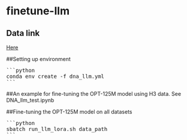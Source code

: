 # finetune-llm

##  Data link 

[Here](https://drive.google.com/drive/folders/12FAujYJIT-XR9PCKECvHmLEeTykLkmo9?usp=share_link)

##Setting up environment 
<pre>
```python
conda env create -f dna_llm.yml
```
</pre>

##An example for fine-tuning the OPT-125M model using H3 data.
See DNA_llm_test.ipynb

##Fine-tuning the OPT-125M model on all datasets
<pre>
```python
sbatch run_llm_lora.sh data_path
```
</pre>

